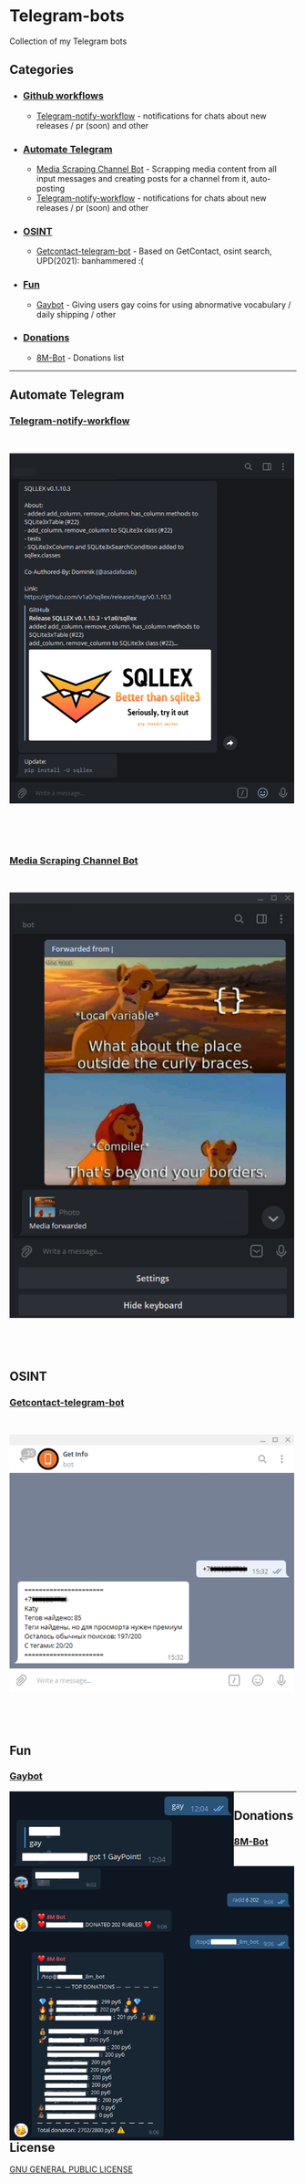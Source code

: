 # Telegram-bots

Collection of my Telegram bots


## Categories

 - ### [Github workflows](#github-workflow)
   - [Telegram-notify-workflow](#telegram-notify-workflow) - notifications for chats about new releases / pr (soon) and other

 - ### [Automate Telegram](#automate-telegram)
   - [Media Scraping Channel Bot](#media-scraping-channel-bot) - Scrapping media content from all input messages and creating posts for a channel from it, auto-posting
   - [Telegram-notify-workflow](#telegram-notify-workflow) - notifications for chats about new releases / pr (soon) and other
   
 - ### [OSINT](#osint)
   - [Getcontact-telegram-bot](#getcontact-telegram-bot) - Based on GetContact, osint search, UPD(2021): banhammered :(
 
 - ### [Fun](#fun)
   - [Gaybot](#gaybot) - Giving users gay coins for using abnormative vocabulary / daily shipping / other

 - ### [Donations](#donations)
   - [8M-Bot](#8m-bot) - Donations list


----

## Automate Telegram

### [Telegram-notify-workflow](https://github.com/v1a0/telegram-notify-workflow)

<div align="center">
<img src="https://raw.githubusercontent.com/v1a0/imgs/main/telegram-bots/telegram-notify-workflow-1.png" alt="example-screenshot" style="width:500px; position: relative; float: left; margin-right: 40px; margin-bottom: 90px; margin-top: 30px;"/>
</div>


### [Media Scraping Channel Bot](https://github.com/v1a0/telegram-media-scraper)

<div align="center">
<img src="https://raw.githubusercontent.com/v1a0/imgs/main/telegram-bots/telegram-media-scraper-1.png" alt="example-screenshot" style="width:500px; position: relative; float: left; margin-right: 40px; margin-bottom: 90px; margin-top: 30px;"/>
</div>

----

## OSINT

### [Getcontact-telegram-bot](https://github.com/v1a0/getcontact-telegram-bot)

<div align="center">
<img src="https://raw.githubusercontent.com/v1a0/imgs/main/telegram-bots/getcontact.png" alt="example-screenshot" style="width:500px; position: relative; float: left; margin-right: 40px; margin-bottom: 90px; margin-top: 30px;"/>
</div>

----

## Fun

### [Gaybot](https://github.com/v1a0/gaybot-telegram-bot)

<div align="center">
<img src="https://raw.githubusercontent.com/v1a0/imgs/main/telegram-bots/gaybot.png" alt="example-screenshot" style="float: left;" />
</div>

----

## Donations

### [8M-Bot](https://github.com/v1a0/8m-telegram-bot)

<div align="center">
<img src="https://raw.githubusercontent.com/v1a0/imgs/main/telegram-bots/8m-bot.png" alt="example-screenshot" style="width:500px; float: left;" />
</div>


## License
[GNU GENERAL PUBLIC LICENSE](./LICENSE)
